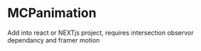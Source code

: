 # MCPanimation

Add into react or NEXTjs project, requires intersection observor dependancy and framer motion
